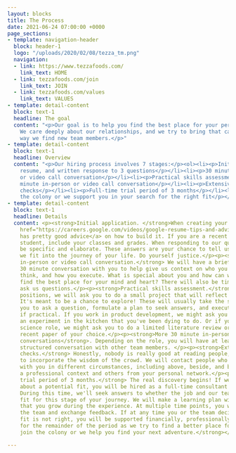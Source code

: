```yaml
---
layout: blocks
title: The Process
date: 2021-06-24 07:00:00 +0000
page_sections:
- template: navigation-header
  block: header-1
  logo: "/uploads/2020/02/08/tezza_tm.png"
  navigation:
  - link: https://www.tezzafoods.com/
    link_text: HOME
  - link: tezzafoods.com/join
    link_text: JOIN
  - link: tezzafoods.com/values
    link_text: VALUES
- template: detail-content
  block: text-1
  headline: The goal
  content: "<p>Our goal is to help you find the best place for your personal growth.
    We care deeply about our relationships, and we try to bring that care into the
    way we find new team members.</p>"
- template: detail-content
  block: text-1
  headline: Overview
  content: "<p>Our hiring process involves 7 stages:</p><ol><li><p>Initial application,
    resume, and written response to 3 questions</p></li><li><p>30 minute in-person
    or video call conversation</p></li><li><p>Practical skills assessment</p></li><li><p>30
    minute in-person or video call conversation</p></li><li><p>Extensive reference
    checks</p></li><li><p>Full-time trial period of 3 months</p></li><li><p>You join
    the colony or we support you in your search for the right fit</p></li></ol>"
- template: detail-content
  block: text-1
  headline: Details
  content: <p><strong>Initial application. </strong>When creating your resume, <a
    href="https://careers.google.com/videos/google-resume-tips-and-advice/" title="">google
    has pretty good advice</a> on how to build it. If you are a recent college/masters
    student, include your classes and grades. When responding to our questions, please
    be specific and elaborate. These answers are your chance to tell us about how
    we fit into the journey of your life. Do yourself justice.</p><p><strong>30 minute
    in-person or video call conversation.</strong> We will have a brief, structured
    30 minute conversation with you to help give us context on who you are, how you
    think, and how you execute. What is special about you and how can we help you
    find the best place for your mind and heart? There will also be time for you to
    ask us questions.</p><p><strong>Practical skills assessment.</strong> For all
    positions, we will ask you to do a small project that will reflect the position.
    It's meant to be a chance to explore! These will usually take the shape of tasking
    you to ask a question, formulate a plan to seek answers, and execute that plan
    if practical. If you work in product development, we might ask you to document
    an experiment in the kitchen that you've been dying to do. Or if you are in a
    science role, we might ask you to do a limited literature review or analyze a
    recent paper of your choice.</p><p><strong>More 30 minute in-person or video call
    conversations</strong>. Depending on the role, you will have at least one more
    structured conversation with other team members. </p><p><strong>Extensive reference
    checks.</strong> Honestly, nobody is really good at reading people, so we try
    to incorporate the wisdom of the crowd. We will contact people who have interacted
    with you in different circumstances, including above, beside, and below you in
    a professional context and others from your personal network.</p><p><strong>Full-time
    trial period of 3 months.</strong> The real discovery begins! If we are both excited
    about a potential fit, you will be hired as a full-time consultant for three-months.
    During this time, we'll seek answers to whether the job and our team is the right
    fit for this stage of your journey. We will make a learning plan with you to ensure
    that you grow during the experience. At multiple time points, you will meet with
    the team and exchange feedback. If at any time you or the team decide that the
    fit is not right, you will be supported financially, professionally, and emotionally
    for the remainder of the period as we try to find a better place for you.</p><p><strong>You
    join the colony or we help you find your next adventure.</strong></p>

---
```

